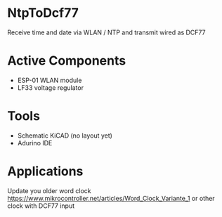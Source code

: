 # NtpToDcf77
Receive time and date via WLAN / NTP and transmit wired as DCF77

# Active Components
- ESP-01 WLAN module
- LF33 voltage regulator

# Tools
- Schematic KiCAD (no layout yet)
- Adurino IDE

# Applications
Update you older word clock https://www.mikrocontroller.net/articles/Word_Clock_Variante_1 or other clock with DCF77 input
